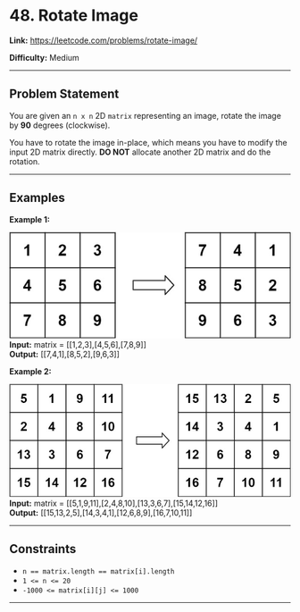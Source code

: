 # 48. Rotate Image

**Link:** https://leetcode.com/problems/rotate-image/

**Difficulty:** Medium

---

## Problem Statement

You are given an `n x n` 2D `matrix` representing an image, rotate the image by **90** degrees (clockwise).

You have to rotate the image in-place, which means you have to modify the input 2D matrix directly. **DO NOT** allocate another 2D matrix and do the rotation.

---

## Examples

**Example 1:**

![alt text](mat1.jpg) \
**Input:** matrix = [[1,2,3],[4,5,6],[7,8,9]] \
**Output:** [[7,4,1],[8,5,2],[9,6,3]]

**Example 2:**

![alt text](mat2.jpg) \
**Input:** matrix = [[5,1,9,11],[2,4,8,10],[13,3,6,7],[15,14,12,16]] \
**Output:** [[15,13,2,5],[14,3,4,1],[12,6,8,9],[16,7,10,11]]

---

## Constraints

- `n == matrix.length == matrix[i].length`
- `1 <= n <= 20`
- `-1000 <= matrix[i][j] <= 1000`

---